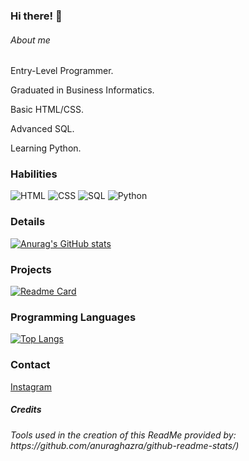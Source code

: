 ### Hi there! 👋

###### About me
Entry-Level Programmer.

Graduated in Business Informatics.

Basic HTML/CSS.

Advanced SQL.

Learning Python.


### Habilities

![HTML](https://img.shields.io/badge/-HTML-green)
![CSS](https://img.shields.io/badge/-CSS-blue)
![SQL](https://img.shields.io/badge/-SQL-red)
![Python](https://img.shields.io/badge/-Python-yellow)


### Details

[![Anurag's GitHub stats](https://github-readme-stats.vercel.app/api?username=VanusaRodrigues&show_icons=true&theme=dark)](https://github.com/anuraghazra/github-readme-stats)


### Projects

[![Readme Card](https://github-readme-stats.vercel.app/api/pin/?username=VanusaRodrigues&repo=VanusaRodrigues&theme=dark)](https://github.com/anuraghazra/github-readme-stats)


### Programming Languages
[![Top Langs](https://github-readme-stats.vercel.app/api/top-langs/?username=VanusaRodrigues&layout=compact&theme=dark)](https://github.com/anuraghazra/github-readme-stats)

### Contact

[Instagram](https://www.instagram.com/vrr.servicosdigitais/)
 
 
 
##### Credits
<h6>Tools used in the creation of this ReadMe provided by:
https://github.com/anuraghazra/github-readme-stats/)</h6>
